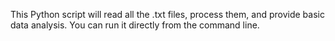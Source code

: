 This Python script will read all the .txt files, process them, and provide basic data analysis. You can run it directly from the command line.
